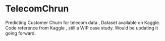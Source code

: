 # TelecomChrun
Predicting Customer Churn for telecom data , Dataset available on Kaggle.
Code reference from Kaggle , still a WIP case study.
Would be updating it going forward.
